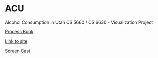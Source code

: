 # ACU
Alcohol Consumption in Utah CS 5660 / CS 6630 - Visualization Project 

[Process Book](https://docs.google.com/document/d/1U0JzOZ2TzuN6nhOONp8FE4HzFNcCm6SThRVvbshvRIA/edit?usp=sharing)

[Link to site](https://mtnbkazco.github.io/ACU/)

[Screen Cast](https://youtu.be/b9Ul9LRhoVM)
